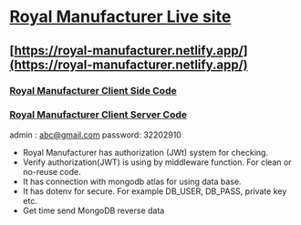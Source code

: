 # [Royal Manufacturer Live site](https://royal-manufacturer.netlify.app/)
## [https://royal-manufacturer.netlify.app/](https://royal-manufacturer.netlify.app/)
### [Royal Manufacturer Client Side Code](https://github.com/amirulislamhridoy/Royal_Manufacturer_Client.git)
### [Royal Manufacturer Client Server Code](https://github.com/amirulislamhridoy/Royal-Manufacturer-Server.git)
admin : abc@gmail.com password: 32202910

* Royal Manufacturer  has authorization (JWt) system for checking.
* Verify authorization(JWT) is using by middleware function. For clean or no-reuse code.
* It has connection with mongodb atlas for using data base.
* It has dotenv for secure. For example DB_USER, DB_PASS, private key etc.
* Get time send MongoDB reverse data